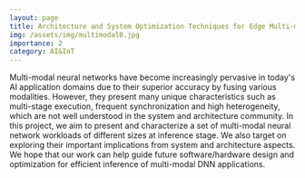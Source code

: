 ```yaml
---
layout: page
title: Architecture and System Optimization Techniques for Edge Multi-modal AI Computing Centers
img: /assets/img/multimodal0.jpg
importance: 2
category: AI&IoT
---
```

Multi-modal neural networks have become increasingly pervasive in today's AI application domains due to their superior accuracy by fusing various modalities. However, they present many unique characteristics such as multi-stage execution, frequent synchronization and high heterogeneity, which are not well understood in the system and architecture community. In this project, we aim to present and characterize a set of multi-modal neural network workloads of different sizes at inference stage. We also target on exploring their important implications from system and architecture aspects. We hope that our work can help guide future software/hardware
design and optimization for efficient inference of multi-modal DNN applications.

<!-- <div class="row">
    <div class="col-sm mt-3 mt-md-0">
        <img class="img-fluid rounded z-depth-1" src="{{ '/assets/img/1.jpg' | relative_url }}" alt="" title="example image"/>
    </div>
    <div class="col-sm mt-3 mt-md-0">
        <img class="img-fluid rounded z-depth-1" src="{{ '/assets/img/3.jpg' | relative_url }}" alt="" title="example image"/>
    </div>
    <div class="col-sm mt-3 mt-md-0">
        <img class="img-fluid rounded z-depth-1" src="{{ '/assets/img/5.jpg' | relative_url }}" alt="" title="example image"/>
    </div>
</div>
<div class="caption">
    Power-oriented attacks: On the left, Elusive Power Peak (EPP). Middle, Power Grab (PG). On the right, Denial of Power and Energy (DOPE).
</div>
<div class="row">
    <div class="col-sm mt-3 mt-md-0">
        <img class="img-fluid rounded z-depth-1" src="{{ '/assets/img/50.jpg' | relative_url }}" alt="" title="example image"/>
    </div>
</div>
<div class="caption">
    Cross-layer power management for highly-availabile and highly-scalable data centers.
</div> -->
